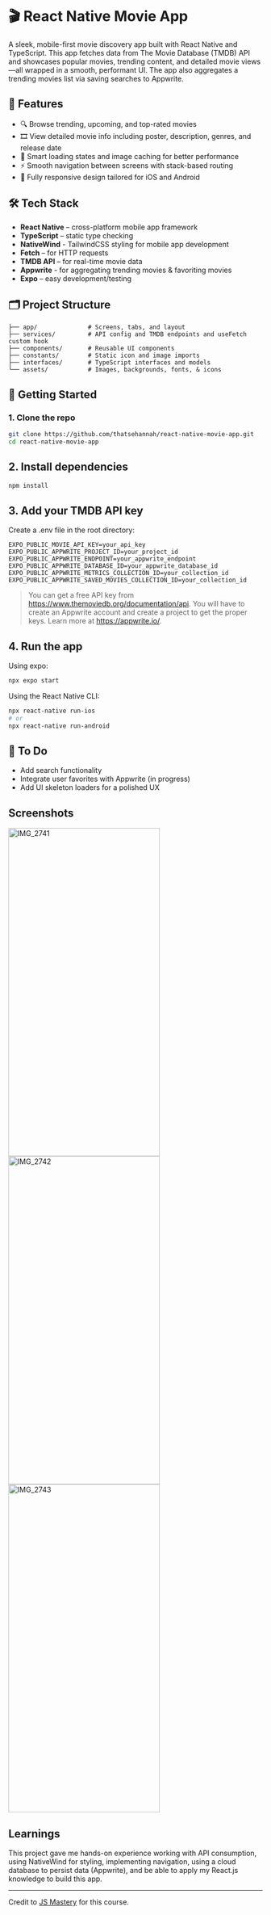 # 🎬 React Native Movie App

A sleek, mobile-first movie discovery app built with React Native and TypeScript. This app fetches data from The Movie Database (TMDB) API and showcases popular movies, trending content, and detailed movie views—all wrapped in a smooth, performant UI. The app also aggregates a trending movies list via saving searches to Appwrite.

## 📱 Features

- 🔍 Browse trending, upcoming, and top-rated movies
- 🎞 View detailed movie info including poster, description, genres, and release date
- 🧠 Smart loading states and image caching for better performance
- ⚡ Smooth navigation between screens with stack-based routing
- 📱 Fully responsive design tailored for iOS and Android

## 🛠 Tech Stack

- **React Native** – cross-platform mobile app framework
- **TypeScript** – static type checking
- **NativeWind** - TailwindCSS styling for mobile app development
- **Fetch** – for HTTP requests
- **TMDB API** – for real-time movie data
- **Appwrite** - for aggregating trending movies & favoriting movies
- **Expo** – easy development/testing

## 🗂 Project Structure
```
├── app/              # Screens, tabs, and layout
├── services/         # API config and TMDB endpoints and useFetch custom hook
├── components/       # Reusable UI components
├── constants/        # Static icon and image imports
├── interfaces/       # TypeScript interfaces and models
└── assets/           # Images, backgrounds, fonts, & icons
```

## 🚀 Getting Started

### 1. Clone the repo

```bash
git clone https://github.com/thatsehannah/react-native-movie-app.git
cd react-native-movie-app
```

## 2. Install dependencies

```bash
npm install
```

## 3. Add your TMDB API key

Create a .env file in the root directory:

```
EXPO_PUBLIC_MOVIE_API_KEY=your_api_key
EXPO_PUBLIC_APPWRITE_PROJECT_ID=your_project_id
EXPO_PUBLIC_APPWRITE_ENDPOINT=your_appwrite_endpoint
EXPO_PUBLIC_APPWRITE_DATABASE_ID=your_appwrite_database_id
EXPO_PUBLIC_APPWRITE_METRICS_COLLECTION_ID=your_collection_id
EXPO_PUBLIC_APPWRITE_SAVED_MOVIES_COLLECTION_ID=your_collection_id
```
> You can get a free API key from https://www.themoviedb.org/documentation/api. You will have to create an Appwrite account and create a project to get the proper keys. Learn more at https://appwrite.io/.

## 4. Run the app

Using expo:
```bash
npx expo start
```

Using the React Native CLI:
```bash
npx react-native run-ios
# or
npx react-native run-android
```

## 🧪 To Do
- Add search functionality
- Integrate user favorites with Appwrite (in progress)
- Add UI skeleton loaders for a polished UX

## Screenshots
<img width="300" height="650" alt="IMG_2741" src="https://github.com/user-attachments/assets/9d2a1343-8cc1-4ad8-84d1-13050b4047b5" />
<img width="300" height="650" alt="IMG_2742" src="https://github.com/user-attachments/assets/520169b0-8080-4256-8605-9b666b024e92" />
<img width="300" height="650" alt="IMG_2743" src="https://github.com/user-attachments/assets/d60b58be-2ee4-404d-abb3-bc7b3badd08d" />


## Learnings
This project gave me hands-on experience working with API consumption, using NativeWind for styling, implementing navigation, using a cloud database to persist data (Appwrite), and be able to apply my React.js knowledge to build this app.

---

Credit to [JS Mastery](https://www.youtube.com/watch?v=f8Z9JyB2EIE) for this course.
